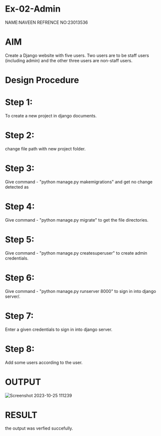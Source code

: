 # Ex-02-Admin
NAME:NAVEEN
REFRENCE NO:23013536
# AIM
Create a Django website with five users. Two users are to be staff users (including admin) and the other three users are non-staff users.

# Design Procedure
# Step 1:
 To create a new project in django documents.
# Step 2:
 change file path with new project folder.
# Step 3:
 Give command - "python manage.py makemigrations" and get no change detected as

# Step 4:
 Give command - "python manage.py migrate" to get the file directories.
# Step 5:
 Give command - "python manage.py createsuperuser" to create admin credentials.
# Step 6:
 Give command - "python manage.py runserver 8000" to sign in into django server/.
# Step 7:
 Enter a given credentials to sign in into django server.
# Step 8:
 Add some users according to the user.
# OUTPUT
![Screenshot 2023-10-25 111239](https://github.com/naveen-kumar-2005/ODD2023-WT-Ex-02-Admin/assets/145742865/b52f5419-90d3-4558-aca1-29f1bbb0702f)


# RESULT
the output was verfied succefully.
#
